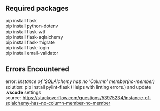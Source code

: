 ## Required packages  
pip install flask  
pip install python-dotenv  
pip install flask-wtf  
pip install flask-sqlalchemy  
pip install flask-migrate  
pip install flask-login  
pip install email-validator

## Errors Encountered
error: _Instance of 'SQLAlchemy has no 'Column' member(no-member)_  
solution: pip install pylint-flask (Helps with linting errors.) and update **.vscode** settings   
source: https://stackoverflow.com/questions/53975234/instance-of-sqlalchemy-has-no-column-member-no-member  